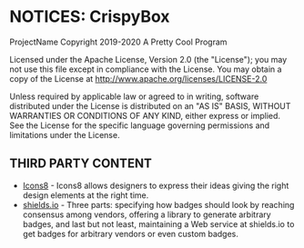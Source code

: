 # NOTICES: CrispyBox
ProjectName
Copyright 2019-2020 A Pretty Cool Program

Licensed under the Apache License, Version 2.0 (the "License"); you may not use this file except in
compliance with the License. You may obtain a copy of the License at
http://www.apache.org/licenses/LICENSE-2.0

Unless required by applicable law or agreed to in writing, software distributed under the License is
distributed on an "AS IS" BASIS, WITHOUT WARRANTIES OR CONDITIONS OF ANY KIND, either express or implied.
See the License for the specific language governing permissions and limitations under the License.

## THIRD PARTY CONTENT
* [Icons8](https://icons8.com) - Icons8 allows designers to express their ideas giving the right design elements at the right time.
* [shields.io](https://shields.io/) - Three parts: specifying how badges should look by reaching consensus among vendors, offering a library to generate arbitrary badges, and last but not least, maintaining a Web service at shields.io to get badges for arbitrary vendors or even custom badges.